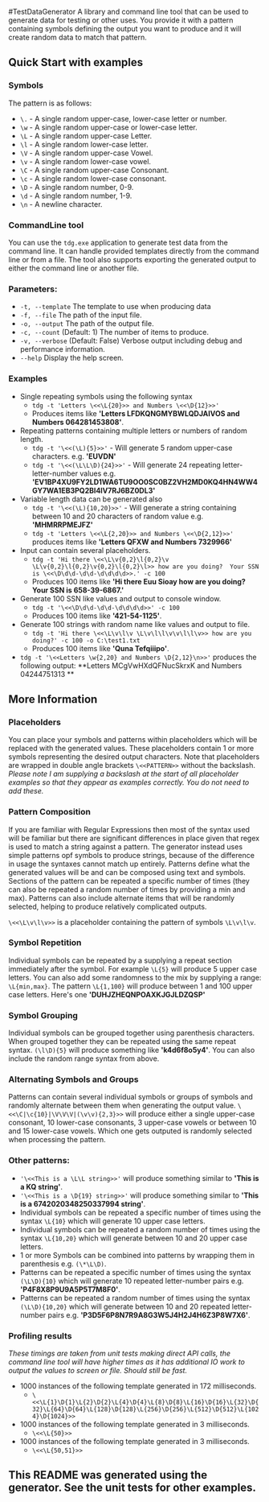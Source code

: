 
#TestDataGenerator
A library and command line tool that can be used to generate data for testing or other uses.  You provide it with a pattern containing symbols defining the output you want to produce and it will create random data to match that pattern.

## Quick Start with examples

### Symbols
The pattern is as follows:
- `\.` - A single random upper-case, lower-case letter or number.
- `\w` - A single random upper-case or lower-case letter.
- `\L` - A single random upper-case Letter.
- `\l` - A single random lower-case letter.
- `\V` - A single random upper-case Vowel.
- `\v` - A single random lower-case vowel.
- `\C` - A single random upper-case Consonant.
- `\c` - A single random lower-case consonant.
- `\D` - A single random number, 0-9.
- `\d` - A single random number, 1-9.
- `\n` - A newline character.

### CommandLine tool
You can use the `tdg.exe` application to generate test data from the command line.  It can handle provided templates directly from the command line or from a file. The tool also supports exporting the generated output to either the command line or another file.

### Parameters:
- `-t, --template`    The template to use when producing data
- `-f, --file`        The path of the input file.
- `-o, --output`      The path of the output file.
- `-c, --count`       (Default: 1) The number of items to produce.
- `-v, --verbose`     (Default: False) Verbose output including debug and performance information.
- `--help`            Display the help screen.

### Examples
- Single repeating symbols using the following syntax
  - `tdg -t 'Letters \<<\L{20}>> and Numbers \<<\D{12}>>'`
  - Produces items like **'Letters LFDKQNGMYBWLQDJAIVOS and Numbers 064281453808'**.
- Repeating patterns containing multiple letters or numbers of random length.
  - `tdg -t '\<<(\L){5}>>'` - Will generate 5 random upper-case characters. e.g. **'EUVDN'**
  - `tdg -t '\<<(\L\L\D){24}>>'`  - Will generate 24 repeating letter-letter-number values e.g. **'EV1BP4XU9FY2LD1WA6TU9OO0SC0BZ2VH2MD0KQ4HN4WW4GY7WA1EB3PQ2BI4IV7RJ6BZ0DL3'**
- Variable length data can be generated also
  - `tdg -t '\<<(\L){10,20}>>'` - Will generate a string containing between 10 and 20 characters of random value e.g. **'MHMRRPMEJFZ'**
  - `tdg -t 'Letters \<<\L{2,20}>> and Numbers \<<\D{2,12}>>'` produces items like **'Letters QFXW and Numbers 7329966'**
- Input can contain several placeholders.
  - `tdg -t 'Hi there \<<\L\v{0,2}\l{0,2}\v \L\v{0,2}\l{0,2}\v{0,2}\l{0,2}\l>> how are you doing?  Your SSN is \<<\D\d\d-\d\d-\d\d\d\d>>.' -c 100` 
  - Produces 100 items like **'Hi there Euu Sioay how are you doing?  Your SSN is 658-39-6867.'**
- Generate 100 SSN like values and output to console window.
  - `tdg -t '\<<\D\d\d-\d\d-\d\d\d\d>>' -c 100`
  - Produces 100 items like **'421-54-1125'**.
- Generate 100 strings with random name like values and output to file.
  - `tdg -t 'Hi there \<<\L\v\l\v \L\v\l\l\v\v\l\l\v>> how are you doing?' -c 100 -o C:\test1.txt`
  - Produces 100 items like **'Quna Tefqiiipo'**.
- `tdg -t '\<<Letters \w{2,20} and Numbers \D{2,12}\n>>'` produces the following output: **Letters MCgVwHXdQFNucSkrxK and Numbers 04244751313
**

## More Information

### Placeholders
You can place your symbols and patterns within placeholders which will be replaced with the generated values.  These placeholders contain 1 or more symbols representing the desired output characters.  Note that placeholders are wrapped in double angle brackets `\<<PATTERN>>` without the backslash.
*Please note I am supplying a backslash at the start of all placeholder examples so that they appear as examples correctly.  You do not need to add these.*

### Pattern Composition
If you are familiar with Regular Expressions then most of the syntax used will be familiar but there are significant differences in place given that regex is used to match a string against a pattern.  The generator instead uses simple patterns opf symbols to produce strings, because of the difference in usage the syntaxes cannot match up entirely.  Patterns define what the generated values will be and can be composed using text and symbols.  Sections of the pattern can be repeated a specific number of times (they can also be repeated a random number of times by providing a min and max).  Patterns can also include alternate items that will be randomly selected, helping to produce relatively complicated outputs. 

`\<<\L\v\l\v>>` is a placeholder containing the pattern of symbols `\L\v\l\v`.

### Symbol Repetition
Individual symbols can be repeated by a supplying a repeat section immediately after the symbol.  For example `\L{5}` will produce 5 upper case letters.  You can also add some randomness to the mix by supplying a range: `\L{min,max}`.  The pattern `\L{1,100}` will produce between 1 and 100 upper case letters. Here's one **'DUHJZHEQNPOAXKJGJLDZQSP'**

### Symbol Grouping
Individual symbols can be grouped together using parenthesis characters.  When grouped together they can be repeated using the same repeat syntax.  `(\l\D){5}` will produce something like **'k4d6f8o5y4'**.
You can also include the random range syntax from above.

### Alternating Symbols and Groups
Patterns can contain several individual symbols or groups of symbols and randomly alternate between them when generating the output value.  `\<<\C|\c{10}|\V\V\V|(\v\v){2,3}>>` will produce either a single upper-case consonant, 10 lower-case consonants, 3 upper-case vowels or between 10 and 15 lower-case vowels.  Which one gets outputed is randomly selected when processing the pattern.

### Other patterns:
- `'\<<This is a \L\L string>>'` will produce something similar to **'This is a KQ string'**.
- `'\<<This is a \D{19} string>>'` will produce something similar to **'This is a 6742020348250337994 string'**.
- Individual symbols can be repeated a specific number of times using the syntax `\L{10}` which will generate 10 upper case letters.
- Individual symbols can be repeated a random number of times using the syntax `\L{10,20}` which will generate between 10 and 20 upper case letters.
- 1 or more Symbols can be combined into patterns by wrapping them in parenthesis e.g. `(\*\L\D)`.
- Patterns can be repeated a specific number of times using the syntax `(\L\D){10}` which will generate 10 repeated letter-number pairs e.g. **'P4F8X8P9U9A5P5T7M8F0'**.
- Patterns can be repeated a random number of times using the syntax `(\L\D){10,20}` which will generate between 10 and 20 repeated letter-number pairs e.g. **'P3D5F6P8N7R9A8G3W5J4H2J4H6Z3P8W7X6'**.


### Profiling results
*These timings are taken from unit tests making direct API calls, the command line tool will have higher times as it has additional IO work to output the values to screen or file.  Should still be fast.*
- 1000 instances of the following template generated in 172 milliseconds.
  - `\<<\L{1}\D{1}\L{2}\D{2}\L{4}\D{4}\L{8}\D{8}\L{16}\D{16}\L{32}\D{32}\L{64}\D{64}\L{128}\D{128}\L{256}\D{256}\L{512}\D{512}\L{1024}\D{1024}>>`
- 1000 instances of the following template generated in 3 milliseconds.
  - `\<<\L{50}>>`
- 1000 instances of the following template generated in 3 milliseconds.
  - `\<<\L{50,51}>>`

## This README was generated using the generator.  See the unit tests for other examples.
